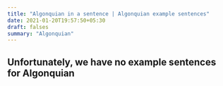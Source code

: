 ```yaml
---
title: "Algonquian in a sentence | Algonquian example sentences"
date: 2021-01-20T19:57:50+05:30
draft: falses
summary: "Algonquian"
---
```

## Unfortunately, we have no example sentences for Algonquian                 
